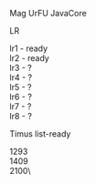 Mag UrFU JavaCore

LR

lr1 - ready\
lr2 - ready\
lr3 - ?\
lr4 - ?\
lr5 - ?\
lr6 - ?\
lr7 - ?\
lr8 - ?


Timus list-ready

1293\
1409\
2100\
